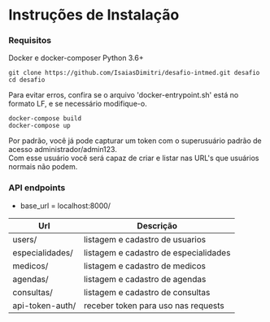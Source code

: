 # Instruções de Instalação

### Requisitos
Docker e docker-composer
Python 3.6+

```
git clone https://github.com/IsaiasDimitri/desafio-intmed.git desafio
cd desafio
```
Para evitar erros, confira se o arquivo 'docker-entrypoint.sh' está no formato LF, e se necessário modifique-o.

```
docker-compose build
docker-compose up
```

Por padrão, você já pode capturar um token com o superusuário padrão de acesso administrador/admin123.  
Com esse usuário você será capaz de criar e listar nas URL's que usuários normais não podem.

### API endpoints

- base_url = localhost:8000/

| Url | Descrição |
|-----|---------------|
| users/ |   listagem e cadastro de usuarios |
|especialidades/ | listagem e cadastro de especialidades|
|medicos/ | listagem e cadastro de medicos|
|agendas/ | listagem e cadastro de agendas|
|consultas/ | listagem e cadastro de consultas|
|api-token-auth/ | receber token para uso nas requests|

